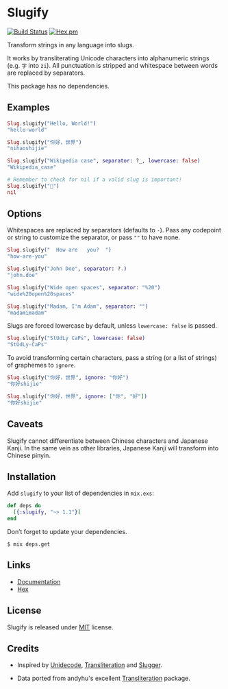 # Slugify

[![Build Status](https://travis-ci.org/jayjun/slugify.svg?branch=master)](https://travis-ci.org/jayjun/slugify)
[![Hex.pm](https://img.shields.io/hexpm/v/plug.svg)](https://hex.pm/packages/slugify)

Transform strings in any language into slugs.

It works by transliterating Unicode characters into alphanumeric strings (e.g.
`字` into `zi`). All punctuation is stripped and whitespace between words are
replaced by separators.

This package has no dependencies.

## Examples

```elixir
Slug.slugify("Hello, World!")
"hello-world"

Slug.slugify("你好，世界")
"nihaoshijie"

Slug.slugify("Wikipedia case", separator: ?_, lowercase: false)
"Wikipedia_case"

# Remember to check for nil if a valid slug is important!
Slug.slugify("🙅‍")
nil
```

## Options

Whitespaces are replaced by separators (defaults to `-`). Pass any codepoint or
string to customize the separator, or pass `""` to have none.

```elixir
Slug.slugify("  How are   you?  ")
"how-are-you"

Slug.slugify("John Doe", separator: ?.)
"john.doe"

Slug.slugify("Wide open spaces", separator: "%20")
"wide%20open%20spaces"

Slug.slugify("Madam, I'm Adam", separator: "")
"madamimadam"
```

Slugs are forced lowercase by default, unless `lowercase: false` is passed.

```elixir
Slug.slugify("StUdLy CaPs", lowercase: false)
"StUdLy-CaPs"
```

To avoid transforming certain characters, pass a string (or a list of strings)
of graphemes to `ignore`.

```elixir
Slug.slugify("你好，世界", ignore: "你好")
"你好shijie"

Slug.slugify("你好，世界", ignore: ["你", "好"])
"你好shijie"
```

## Caveats

Slugify cannot differentiate between Chinese characters and Japanese Kanji.
In the same vein as other libraries, Japanese Kanji will transform into Chinese
pinyin.

## Installation

Add `slugify` to your list of dependencies in `mix.exs`:

```elixir
def deps do
  [{:slugify, "~> 1.1"}]
end
```

Don’t forget to update your dependencies.

```
$ mix deps.get
```

## Links

* [Documentation][2]
* [Hex][3]

## License

Slugify is released under [MIT][4] license.

## Credits

* Inspired by [Unidecode][5], [Transliteration][6] and [Slugger][7].

* Data ported from andyhu's excellent [Transliteration][6] package.


[1]: https://www.ietf.org/rfc/rfc3986.txt

[2]: https://hexdocs.pm/slugify/Slug.html

[3]: https://hex.pm/packages/slugify

[4]: https://github.com/jayjun/slugify/blob/master/LICENSE

[5]: http://search.cpan.org/~sburke/Text-Unidecode-1.30/lib/Text/Unidecode.pm

[6]: https://github.com/andyhu/transliteration

[7]: https://github.com/h4cc/slugger
